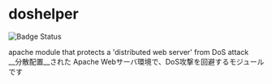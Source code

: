 # doshelper

![Badge Status](https://ci-as-a-service)

apache module that protects a 'distributed web server' from DoS attack  
__分散配置__された Apache Webサーバ環境で、DoS攻撃を回避するモジュールです  

# 
